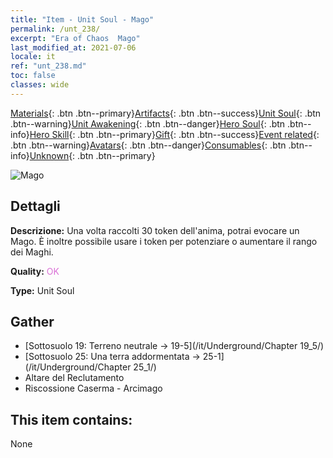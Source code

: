 ```yaml
---
title: "Item - Unit Soul - Mago"
permalink: /unt_238/
excerpt: "Era of Chaos  Mago"
last_modified_at: 2021-07-06
locale: it
ref: "unt_238.md"
toc: false
classes: wide
---
```

 [Materials](/ItemsIT/){: .btn .btn--primary}[Artifacts](/ItemsIT/Artifacts/){: .btn .btn--success}[Unit Soul](/ItemsIT/UnitSoul/){: .btn .btn--warning}[Unit Awakening](/ItemsIT/UnitAwakening/){: .btn .btn--danger}[Hero Soul](/ItemsIT/HeroSoul/){: .btn .btn--info}[Hero Skill](/ItemsIT/HeroSkill/){: .btn .btn--primary}[Gift](/ItemsIT/Gift/){: .btn .btn--success}[Event related](/ItemsIT/Events/){: .btn .btn--warning}[Avatars](/ItemsIT/Avatars/){: .btn .btn--danger}[Consumables](/ItemsIT/Consumables/){: .btn .btn--info}[Unknown](/ItemsIT/Unknown/){: .btn .btn--primary}

 ![Mago](/images/u/ti_dafashi.jpg)

## Dettagli
 **Descrizione:** Una volta raccolti 30 token dell'anima, potrai evocare un Mago. È inoltre possibile usare i token per potenziare o aumentare il rango dei Maghi.

 **Quality:** <span style="color: #DA70D6">OK</span>

 **Type:** Unit Soul

## Gather

*    [Sottosuolo 19: Terreno neutrale -> 19-5](/it/Underground/Chapter 19_5/) 
*    [Sottosuolo 25: Una terra addormentata -> 25-1](/it/Underground/Chapter 25_1/) 
*    Altare del Reclutamento 
*    Riscossione Caserma - Arcimago 

## This item contains:

  None

